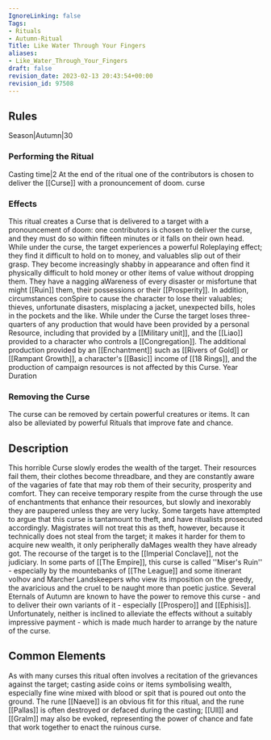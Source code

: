 ```yaml
---
IgnoreLinking: false
Tags:
- Rituals
- Autumn-Ritual
Title: Like Water Through Your Fingers
aliases:
- Like_Water_Through_Your_Fingers
draft: false
revision_date: 2023-02-13 20:43:54+00:00
revision_id: 97508
---
```


## Rules
Season|Autumn|30
### Performing the Ritual
Casting time|2 At the end of the ritual one of the contributors is chosen to deliver the [[Curse]] with a pronouncement of doom.
curse
### Effects
This ritual creates a Curse that is delivered to a target with a pronouncement of doom: one contributors is chosen to deliver the curse, and they must do so within fifteen minutes or it falls on their own head. 
While under the curse, the target experiences a powerful Roleplaying effect; they find it difficult to hold on to money, and valuables slip out of their grasp. They become increasingly shabby in appearance and often find it physically difficult to hold money or other items of value without dropping them. They have a nagging aWareness of every disaster or misfortune that might [[Ruin]] them, their possessions or their [[Prosperity]].
In addition, circumstances conSpire to cause the character to lose their valuables; thieves, unfortunate disasters, misplacing a jacket, unexpected bills, holes in the pockets and the like. While under the Curse the target loses three-quarters of any production that would have been provided by a personal Resource, including that provided by a [[Military unit]], and the [[Liao]] provided to a character who controls a [[Congregation]].
The additional production provided by an [[Enchantment]] such as [[Rivers of Gold]] or [[Rampant Growth]], a character's [[Basic]] income of [[18 Rings]], and the production of campaign resources is not affected by this Curse.
Year Duration
### Removing the Curse
The curse can be removed by certain powerful creatures or items. It can also be alleviated by powerful Rituals that improve fate and chance.
## Description
This horrible Curse slowly erodes the wealth of the target. Their resources fail them, their clothes become threadbare, and they are constantly aware of the vagaries of fate that may rob them of their security, prosperity and comfort. They can receive temporary respite from the curse through the use of enchantments that enhance their resources, but slowly and inexorably they are paupered unless they are very lucky.
Some targets have attempted to argue that this curse is tantamount to theft, and have ritualists prosecuted accordingly. Magistrates will not treat this as theft, however, because it technically does not steal from the target; it makes it harder for them to acquire new wealth, it only peripherally daMages wealth they have already got. The recourse of the target is to the [[Imperial Conclave]], not the judiciary.
In some parts of [[The Empire]], this curse is called ''Miser's Ruin'' - especially by the mountebanks of [[The League]] and some itinerant volhov and Marcher Landskeepers who view its imposition on the greedy, the avaricious and the cruel to be naught more than poetic justice.
Several Eternals of Autumn are known to have the power to remove this curse - and to deliver their own variants of it - especially [[Prospero]] and [[Ephisis]]. Unfortunately, neither is inclined to alleviate the effects without a suitably impressive payment - which is made much harder to arrange by the nature of the curse.
## Common Elements
As with many curses this ritual often involves a recitation of the grievances against the target; casting aside coins or items symbolising wealth, especially fine wine mixed with blood or spit that is poured out onto the ground. The rune [[Naeve]] is an obvious fit for this ritual, and the rune [[Pallas]] is often destroyed or defaced during the casting; [[Ull]] and [[Gralm]] may also be evoked, representing the power of chance and fate that work together to enact the ruinous curse.
